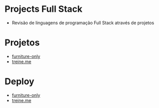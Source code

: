 # Projects Full Stack
- Revisão de linguagens de programação Full Stack através de projetos

# Projetos
 - [furniture-only](https://github.com/gustavogss/projects-fullstack/tree/main/furniture-only)
 - [treine.me](https://github.com/gustavogss/projects-fullstack/tree/main/treine.me)  

# Deploy 
- [furniture-only](https://furniture-only.vercel.app/)
- [treine.me](https://treine-me-one.vercel.app/)
